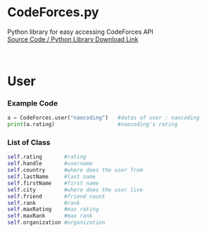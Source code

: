 # CodeForces.py
Python library for easy accessing CodeForces API <br>
[Source Code / Python Library Download Link](https://naocoding.github.io/CodeForces.py/CodeForces.py)

<br>



<h1>User</h1>
<h3>Example Code</h3>

```py
a = CodeForces.user("naocoding")   #datas of user : naocoding
print(a.rating)                    #naocoding's rating
```

<h3>List of Class</h3>

```py
self.rating       #rating
self.handle       #username
self.country      #where does the user from
self.lastName     #last name
self.firstName    #first name
self.city         #where does the user live
self.friend       #friend count
self.rank         #rank
self.maxRating    #max rating
self.maxRank      #max rank
self.organization #organization
```

